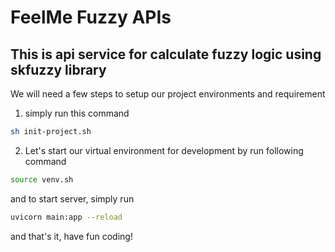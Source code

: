 # FeelMe Fuzzy APIs

## This is api service for calculate fuzzy logic using skfuzzy library

We will need a few steps to setup our project environments and requirement

1. simply run this command

```bash
sh init-project.sh
```

2. Let's start our virtual environment for development by run following command

```bash
source venv.sh
```

and to start server, simply run

```bash
uvicorn main:app --reload
```

and that's it, have fun coding!
